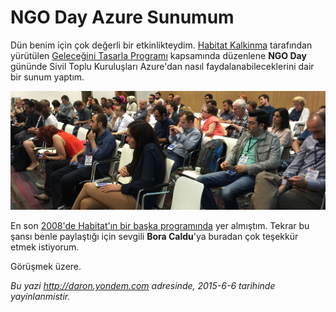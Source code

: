 # NGO Day Azure Sunumum 

Dün benim için çok değerli bir etkinlikteydim. [Habitat Kalkinma](http://www.habitatkalkinma.org) tarafından yürütülen [Geleceğini Tasarla Programı](http://habitatkalkinma.org/projelerimiz/bit/gtasarla/) kapsamında düzenlene **NGO Day** gününde Sivil Toplu Kuruluşları Azure'dan nasıl faydalanabileceklerini dair bir sunum yaptım. 

![NGO Day, 2015](media/NGO_Day_Azure_Sunumum/NGO.jpg)

En son [2008'de Habitat'ın bir başka programında](http://daron.yondem.com/software/post/9182e0f1-6eba-42c9-89a8-3dba7375512a) yer almıştım. Tekrar bu şansı benle paylaştığı için sevgili **Bora Caldu**'ya buradan çok teşekkür etmek istiyorum. 

Görüşmek üzere.


*Bu yazi http://daron.yondem.com adresinde, 2015-6-6 tarihinde yayinlanmistir.*